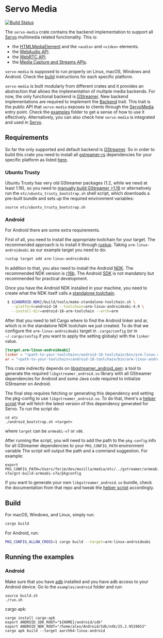 # Servo Media

[![Build Status](https://travis-ci.org/servo/media.svg?branch=master)](https://travis-ci.org/servo/media)

The `servo-media` crate contains the backend implementation to support all [Servo](https://github.com/servo/servo) multimedia related functionality. This is:
  - the [HTMLMediaElement](https://html.spec.whatwg.org/multipage/media.html#htmlmediaelement) and the `<audio>` and `<video>` elements.
  - the [WebAudio API](https://webaudio.github.io/web-audio-api).
  - the [WebRTC API](https://w3c.github.io/webrtc-pc/).
  - the [Media Capture and Streams APIs](https://w3c.github.io/mediacapture-main/#dom-mediadeviceinfo-groupid).

`servo-media` is supposed to run properly on Linux, macOS, Windows and Android. Check the [build](https://github.com/servo/media/tree/f96c33b7374d5b9915b8bae8623723b2d23ec457#build) instructions for each specific platform.

`servo-media` is built modularly from different crates and it provides an abstraction that allows the implementation of multiple media backends. For now, the only functional backend is [GStreamer](https://github.com/servo/media/tree/f96c33b7374d5b9915b8bae8623723b2d23ec457/backends/gstreamer). New backend implementations are required to implement the [Backend](https://github.com/servo/media/blob/2610789d1abfbe4443579021113c822ba05f34dc/servo-media/lib.rs#L33) trait. This trait is the public API that `servo-media` exposes to clients through the [ServoMedia](https://github.com/servo/media/blob/2610789d1abfbe4443579021113c822ba05f34dc/servo-media/lib.rs#L90) entry point. Check the [examples](https://github.com/servo/media/tree/f96c33b7374d5b9915b8bae8623723b2d23ec457/examples) folder to get a sense of how to use it effectively. Alternatively, you can also check how `servo-media` is integrated and used in [Servo](https://github.com/servo/servo). 

## Requirements
So far the only supported and default backend is
[GStreamer](https://gstreamer.freedesktop.org/).
So in order to build  this crate you need to install all
[gstreamer-rs](https://github.com/sdroege/gstreamer-rs) dependencies for your
specific platform as listed
[here](https://github.com/sdroege/gstreamer-rs#installation).

### Ubuntu Trusty
Ubuntu Trusty has very old GStreamer packages (1.2, while we need at least 1.16), so you need to [manually build GStreamer >1.16](https://github.com/servo/servo/wiki/How-to-generate-GStreamer-binaries-for-CI) or alternatively run the `etc/ubuntu_trusty_bootstrap.sh` shell script, which downloads a pre-built bundle and sets up the required environment variables:

```ssh
source etc/ubuntu_trusty_bootstrap.sh
```

### Android
For Android there are some extra requirements.

First of all, you need to install the appropriate toolchain for your target.
The recommended approach is to install it through
[rustup](https://rustup.rs/). Taking `arm-linux-androideabi` as our example
target you need to do:

```bash
rustup target add arm-linux-androideabi
```

In addition to that, you also need to install the Android
[NDK](https://developer.android.com/ndk/guides/).
The recommended NDK version is
[r16b](https://developer.android.com/ndk/downloads/older_releases). The
Android [SDK](https://developer.android.com/studio/) is not mandatory
but recommended for practical development.

Once you have the Android NDK installed in your machine, you need to create
what the NDK itself calls a
[standalone toolchain](https://developer.android.com/ndk/guides/standalone_toolchain).

```bash
 $ ${ANDROID_NDK}/build/tools/make-standalone-toolchain.sh \
   --platform=android-18 --toolchain=arm-linux-androideabi-4.9 \
   --install-dir=android-18-arm-toolchain --arch=arm
```

After that you need to tell Cargo where to find the Android linker and ar,
which is in the standalone NDK toolchain we just created. To do that we
configure the `arm-linux-androideabi` target in `.cargo/config` (or in
`~/.cargo/config` if you want to apply the setting globaly) with the `linker`
value.

```toml
[target.arm-linux-androideabi]
linker = "<path-to-your-toolchain>/android-18-toolchain/bin/arm-linux-androideabi-gcc"
ar = "<path-to-your-toolchain>/android-18-toolchain/bin/arm-linux-androideabi-ar"
```

This crate indirectly depends on
[libgstreamer_android_gen](https://github.com/servo/libgstreamer_android_gen):
a tool to generate the required `libgstreamer_android.so` library with all
GStreamer dependencies for Android and some Java code required to initialize
GStreamer on Android.

The final step requires fetching or generating this dependency and setting the pkg-config to use
`libgstreamer_android.so`. To do that, there's a [helper script](etc/android_bootstrap.sh)
that will fetch the latest version of this dependency generated for
Servo. To run the script do:

```
cd etc
./android_bootstrap.sh <target>
```

where `target` can be `armeabi-v7` or `x86`.

After running the script, you will need to add the path to the `pkg-config`
info for all GStreamer dependencies to your `PKG_CONFIG_PATH` environment variable
The script will output the path and a command suggestion. For example:

```
export PKG_CONFIG_PATH=/Users/ferjm/dev/mozilla/media/etc/../gstreamer/armeabi-v7a/gst-build-armeabi-v7a/pkgconfig
```

If you want to generate your own `libgstreamer_android.so`
bundle, check the documentation from that repo and tweak the
[helper script](https://github.com/servo/media/blob/a9c73680eef72d48f975df55fe9451020e350fad/etc/android_bootstrap.sh#L24) accordingly.

## Build
For macOS, Windows, and Linux, simply run:
```bash
cargo build
```
For Android, run:
```bash
PKG_CONFIG_ALLOW_CROSS=1 cargo build --target=arm-linux-androideabi
```

## Running the examples
### Android
Make sure that you have [adb](https://developer.android.com/studio/command-line/adb)
installed and you have adb access to your
Android device. Go to the `examples/android` folder and run:
```ssh
source build.sh
./run.sh
```

cargo apk:
```
cargo install cargo-apk
export ANDROID_SDK_ROOT="${HOME}/android/sdk"
export ANDROID_NDK_ROOT="/home/alex/Android/Sdk/ndk/25.2.9519653"
cargo apk build --target aarch64-linux-android

```
